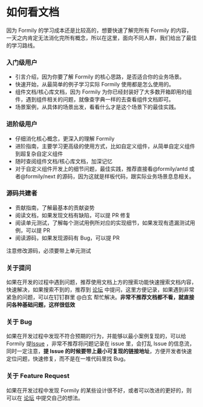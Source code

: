 # 如何看文档

因为 Formily 的学习成本还是比较高的，想要快速了解完所有 Formily 的内容，一天之内肯定无法消化完所有概念，所以在这里，面向不同人群，我们给出了最佳的学习路线。

### 入门级用户

- 引言介绍，因为你要了解 Formily 的核心思路，是否适合你的业务场景。
- 快速开始，从最简单的例子学习实际 Formily 使用都是怎么使用的。
- 组件文档/核心库文档，因为 Formily 为你已经封装好了大多数开箱即用的组件，遇到组件相关的问题，就像查字典一样的去查看组件文档即可。
- 场景案例，从具体的场景出发，看看什么才是这个场景下的最佳实践。

### 进阶级用户

- 仔细消化核心概念，更深入的理解 Formily
- 进阶指南，主要学习更高级的使用方式，比如自定义组件，从简单自定义组件到超复杂自定义组件
- 随时查阅组件文档/核心库文档，加深记忆
- 对于自定义组件开发上的细节问题，最佳实践，推荐直接看@formily/antd 或者@formily/next 的源码，因为这就是样板代码，跟实际业务场景息息相关。

### 源码共建者

- 贡献指南，了解最基本的贡献姿势
- 阅读文档，如果发现文档有缺陷，可以提 PR 修复
- 阅读单元测试，了解每个测试用例所对应的实现细节，如果发现有遗漏测试用例，可以提 PR
- 阅读源码，如果发现源码有 Bug，可以提 PR

<Alert type="error">
注意修改源码，必须要带上单元测试
</Alert>

### 关于提问

如果在开发的过程中遇到问题，推荐使用文档上方的搜索功能快速搜索文档内容，快速解决，如果搜索不到的，推荐到 [论坛](https://github.com/alibaba/formily/discussions) 中提问，这里方便记录，如果遇到非常紧急的问题，可以在钉钉群里 @白玄 帮忙解决。**非常不推荐文档都不看，就直接问各种基础问题，这样很低效**

### 关于 Bug

如果在开发过程中发现不符合预期的行为，并能够以最小案例复现的，可以给 Formily 提[Issue](https://github.com/alibaba/formily/issues) ，非常不推荐将问题记录在 issue 里，会打乱 Issue 的信息流，同时一定注意，**提 Issue 的时候要带上最小可复现的链接地址**，方便开发者快速定位问题，快速修复，而不是在一堆代码里找 Bug。

### 关于 Feature Request

如果在开发过程中发现 Formily 的某些设计很不好，或者可以改进的更好的，则可以在 [论坛](https://github.com/alibaba/formily/discussions) 中提交自己的想法。
